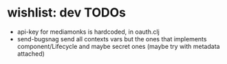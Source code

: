# wishlist: dev TODOs

+ api-key for mediamonks is hardcoded, in oauth.clj
+ send-bugsnag send all contexts vars but the ones that implements component/Lifecycle and maybe secret ones (maybe try with metadata attached)
